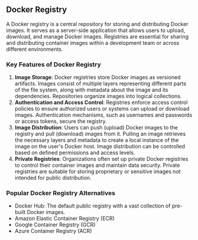 ## **Docker Registry**

A Docker registry is a central repository for storing and distributing Docker images. It serves as a server-side application that allows users to upload, download, and manage Docker images. Registries are essential for sharing and distributing container images within a development team or across different environments.

### **Key Features of Docker Registry**

1. **Image Storage**: Docker registries store Docker images as versioned artifacts. Images consist of multiple layers representing different parts of the file system, along with metadata about the image and its dependencies. Repositories organize images into logical collections.
2. **Authentication and Access Control**: Registries enforce access control policies to ensure authorized users or systems can upload or download images. Authentication mechanisms, such as usernames and passwords or access tokens, secure the registry.
3. **Image Distribution**: Users can push (upload) Docker images to the registry and pull (download) images from it. Pulling an image retrieves the necessary layers and metadata to create a local instance of the image on the user's Docker host. Image distribution can be controlled based on defined permissions and access levels.
4. **Private Registries**: Organizations often set up private Docker registries to control their container images and maintain data security. Private registries are suitable for storing proprietary or sensitive images not intended for public distribution.


### **Popular Docker Registry Alternatives**

- Docker Hub: The default public registry with a vast collection of pre-built Docker images.
- Amazon Elastic Container Registry (ECR)
- Google Container Registry (GCR)
- Azure Container Registry (ACR)